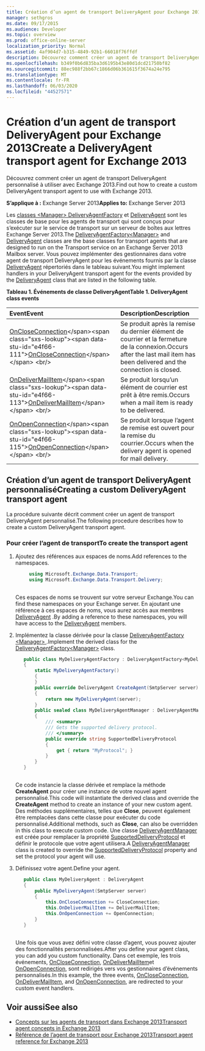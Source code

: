 ```yaml
---
title: Création d’un agent de transport DeliveryAgent pour Exchange 2013
manager: sethgros
ms.date: 09/17/2015
ms.audience: Developer
ms.topic: overview
ms.prod: office-online-server
localization_priority: Normal
ms.assetid: 4af904d7-b315-4849-92b1-66018f76ffdf
description: Découvrez comment créer un agent de transport DeliveryAgent personnalisé à utiliser avec Exchange 2013.
ms.openlocfilehash: b349f0b6d835ba3d6195b43e80d1dcd21750bf82
ms.sourcegitcommit: 88ec988f2bb67c1866d06b361615f3674a24e795
ms.translationtype: MT
ms.contentlocale: fr-FR
ms.lasthandoff: 06/03/2020
ms.locfileid: "44527571"
---
```

# <a name="create-a-deliveryagent-transport-agent-for-exchange-2013"></a><span data-ttu-id="e4f66-103">Création d’un agent de transport DeliveryAgent pour Exchange 2013</span><span class="sxs-lookup"><span data-stu-id="e4f66-103">Create a DeliveryAgent transport agent for Exchange 2013</span></span>

<span data-ttu-id="e4f66-104">Découvrez comment créer un agent de transport DeliveryAgent personnalisé à utiliser avec Exchange 2013.</span><span class="sxs-lookup"><span data-stu-id="e4f66-104">Find out how to create a custom DeliveryAgent transport agent to use with Exchange 2013.</span></span>
  
<span data-ttu-id="e4f66-105">**S’applique à :** Exchange Server 2013</span><span class="sxs-lookup"><span data-stu-id="e4f66-105">**Applies to:** Exchange Server 2013</span></span>
  
<span data-ttu-id="e4f66-106">Les [classes \<Manager\> DeliveryAgentFactory](https://msdn.microsoft.com/library/dd877550(v=exchg.150).aspx) et [DeliveryAgent](https://msdn.microsoft.com/library/microsoft.exchange.data.transport.delivery.deliveryagent(v=exchg.150).aspx) sont les classes de base pour les agents de transport qui sont conçus pour s’exécuter sur le service de transport sur un serveur de boîtes aux lettres Exchange Server 2013.</span><span class="sxs-lookup"><span data-stu-id="e4f66-106">The [DeliveryAgentFactory\<Manager\>](https://msdn.microsoft.com/library/dd877550(v=exchg.150).aspx) and [DeliveryAgent](https://msdn.microsoft.com/library/microsoft.exchange.data.transport.delivery.deliveryagent(v=exchg.150).aspx) classes are the base classes for transport agents that are designed to run on the Transport service on an Exchange Server 2013 Mailbox server.</span></span> <span data-ttu-id="e4f66-107">Vous pouvez implémenter des gestionnaires dans votre agent de transport DeliveryAgent pour les événements fournis par la classe [DeliveryAgent](https://msdn.microsoft.com/library/microsoft.exchange.data.transport.delivery.deliveryagent(v=exchg.150).aspx) répertoriés dans le tableau suivant.</span><span class="sxs-lookup"><span data-stu-id="e4f66-107">You might implement handlers in your DeliveryAgent transport agent for the events provided by the [DeliveryAgent](https://msdn.microsoft.com/library/microsoft.exchange.data.transport.delivery.deliveryagent(v=exchg.150).aspx) class that are listed in the following table.</span></span> 
  
<span data-ttu-id="e4f66-108">**Tableau 1. Événements de classe DeliveryAgent**</span><span class="sxs-lookup"><span data-stu-id="e4f66-108">**Table 1. DeliveryAgent class events**</span></span>

|<span data-ttu-id="e4f66-109">**Event**</span><span class="sxs-lookup"><span data-stu-id="e4f66-109">**Event**</span></span>|<span data-ttu-id="e4f66-110">**Description**</span><span class="sxs-lookup"><span data-stu-id="e4f66-110">**Description**</span></span>|
|:-----|:-----|
|<span data-ttu-id="e4f66-111">[OnCloseConnection](https://msdn.microsoft.com/library/microsoft.exchange.data.transport.delivery.deliveryagent.oncloseconnection(v=exchg.150).aspx)</span><span class="sxs-lookup"><span data-stu-id="e4f66-111">[OnCloseConnection](https://msdn.microsoft.com/library/microsoft.exchange.data.transport.delivery.deliveryagent.oncloseconnection(v=exchg.150).aspx)</span></span> <br/> |<span data-ttu-id="e4f66-112">Se produit après la remise du dernier élément de courrier et la fermeture de la connexion.</span><span class="sxs-lookup"><span data-stu-id="e4f66-112">Occurs after the last mail item has been delivered and the connection is closed.</span></span>  <br/> |
|<span data-ttu-id="e4f66-113">[OnDeliverMailItem](https://msdn.microsoft.com/library/microsoft.exchange.data.transport.delivery.deliveryagent.ondelivermailitem(v=exchg.150).aspx)</span><span class="sxs-lookup"><span data-stu-id="e4f66-113">[OnDeliverMailItem](https://msdn.microsoft.com/library/microsoft.exchange.data.transport.delivery.deliveryagent.ondelivermailitem(v=exchg.150).aspx)</span></span> <br/> |<span data-ttu-id="e4f66-114">Se produit lorsqu’un élément de courrier est prêt à être remis.</span><span class="sxs-lookup"><span data-stu-id="e4f66-114">Occurs when a mail item is ready to be delivered.</span></span>  <br/> |
|<span data-ttu-id="e4f66-115">[OnOpenConnection](https://msdn.microsoft.com/library/microsoft.exchange.data.transport.delivery.deliveryagent.onopenconnection(v=exchg.150).aspx)</span><span class="sxs-lookup"><span data-stu-id="e4f66-115">[OnOpenConnection](https://msdn.microsoft.com/library/microsoft.exchange.data.transport.delivery.deliveryagent.onopenconnection(v=exchg.150).aspx)</span></span> <br/> |<span data-ttu-id="e4f66-116">Se produit lorsque l’agent de remise est ouvert pour la remise du courrier.</span><span class="sxs-lookup"><span data-stu-id="e4f66-116">Occurs when the delivery agent is opened for mail delivery.</span></span>  <br/> |
   
## <a name="creating-a-custom-deliveryagent-transport-agent"></a><span data-ttu-id="e4f66-117">Création d’un agent de transport DeliveryAgent personnalisé</span><span class="sxs-lookup"><span data-stu-id="e4f66-117">Creating a custom DeliveryAgent transport agent</span></span>

<span data-ttu-id="e4f66-118">La procédure suivante décrit comment créer un agent de transport DeliveryAgent personnalisé.</span><span class="sxs-lookup"><span data-stu-id="e4f66-118">The following procedure describes how to create a custom DeliveryAgent transport agent.</span></span> 
  
### <a name="to-create-the-transport-agent"></a><span data-ttu-id="e4f66-119">Pour créer l’agent de transport</span><span class="sxs-lookup"><span data-stu-id="e4f66-119">To create the transport agent</span></span>

1. <span data-ttu-id="e4f66-120">Ajoutez des références aux espaces de noms.</span><span class="sxs-lookup"><span data-stu-id="e4f66-120">Add references to the namespaces.</span></span>
    
   ```cs
        using Microsoft.Exchange.Data.Transport;
        using Microsoft.Exchange.Data.Transport.Delivery;
    
   ```

   <span data-ttu-id="e4f66-121">Ces espaces de noms se trouvent sur votre serveur Exchange.</span><span class="sxs-lookup"><span data-stu-id="e4f66-121">You can find these namespaces on your Exchange server.</span></span> <span data-ttu-id="e4f66-122">En ajoutant une référence à ces espaces de noms, vous aurez accès aux membres [DeliveryAgent](https://msdn.microsoft.com/library/microsoft.exchange.data.transport.delivery.deliveryagent(v=exchg.150).aspx) .</span><span class="sxs-lookup"><span data-stu-id="e4f66-122">By adding a reference to these namespaces, you will have access to the [DeliveryAgent](https://msdn.microsoft.com/library/microsoft.exchange.data.transport.delivery.deliveryagent(v=exchg.150).aspx) members.</span></span> 
    
2. <span data-ttu-id="e4f66-123">Implémentez la classe dérivée pour la classe [DeliveryAgentFactory \<Manager\> ](https://msdn.microsoft.com/library/dd877550(v=exchg.150).aspx) .</span><span class="sxs-lookup"><span data-stu-id="e4f66-123">Implement the derived class for the [DeliveryAgentFactory\<Manager\>](https://msdn.microsoft.com/library/dd877550(v=exchg.150).aspx) class.</span></span> 
    
   ```cs
      public class MyDeliveryAgentFactory : DeliveryAgentFactory<MyDeliveryAgentFactory.MyDeliveryAgentManager>
      {
          static MyDeliveryAgentFactory()
          {
          }
          public override DeliveryAgent CreateAgent(SmtpServer server)
          {
              return new MyDeliveryAgent(server);
          }
          public sealed class MyDeliveryAgentManager : DeliveryAgentManager
          {
              /// <summary>
              /// Gets the supported delivery protocol.
              /// </summary>
              public override string SupportedDeliveryProtocol
              {
                  get { return "MyProtocol"; }
              }
          }
      }
  
   ```

   <span data-ttu-id="e4f66-124">Ce code instancie la classe dérivée et remplace la méthode **CreateAgent** pour créer une instance de votre nouvel agent personnalisé.</span><span class="sxs-lookup"><span data-stu-id="e4f66-124">This code will instantiate the derived class and override the **CreateAgent** method to create an instance of your new custom agent.</span></span> <span data-ttu-id="e4f66-125">Des méthodes supplémentaires, telles que **Close**, peuvent également être remplacées dans cette classe pour exécuter du code personnalisé.</span><span class="sxs-lookup"><span data-stu-id="e4f66-125">Additional methods, such as **Close**, can also be overridden in this class to execute custom code.</span></span> <span data-ttu-id="e4f66-126">Une classe [DeliveryAgentManager](https://msdn.microsoft.com/library/Microsoft.Exchange.Data.Transport.Delivery.DeliveryAgentManager.aspx) est créée pour remplacer la propriété [SupportedDeliveryProtocol](https://msdn.microsoft.com/library/Microsoft.Exchange.Data.Transport.Delivery.DeliveryAgentManager.SupportedDeliveryProtocol.aspx) et définir le protocole que votre agent utilisera.</span><span class="sxs-lookup"><span data-stu-id="e4f66-126">A [DeliveryAgentManager](https://msdn.microsoft.com/library/Microsoft.Exchange.Data.Transport.Delivery.DeliveryAgentManager.aspx) class is created to override the [SupportedDeliveryProtocol](https://msdn.microsoft.com/library/Microsoft.Exchange.Data.Transport.Delivery.DeliveryAgentManager.SupportedDeliveryProtocol.aspx) property and set the protocol your agent will use.</span></span> 
    
3. <span data-ttu-id="e4f66-127">Définissez votre agent.</span><span class="sxs-lookup"><span data-stu-id="e4f66-127">Define your agent.</span></span>
    
   ```cs
      public class MyDeliveryAgent : DeliveryAgent
      {
          public MyDeliveryAgent(SmtpServer server)
          {
              this.OnCloseConnection += CloseConnection;
              this.OnDeliverMailItem += DeliverMailItem;
              this.OnOpenConnection += OpenConnection;
          }
      }
  
   ```

   <span data-ttu-id="e4f66-128">Une fois que vous avez défini votre classe d’agent, vous pouvez ajouter des fonctionnalités personnalisées.</span><span class="sxs-lookup"><span data-stu-id="e4f66-128">After you define your agent class, you can add you custom functionality.</span></span> <span data-ttu-id="e4f66-129">Dans cet exemple, les trois événements, [OnCloseConnection](https://msdn.microsoft.com/library/microsoft.exchange.data.transport.delivery.deliveryagent.oncloseconnection(v=exchg.150).aspx), [OnDeliverMailItem](https://msdn.microsoft.com/library/microsoft.exchange.data.transport.delivery.deliveryagent.ondelivermailitem(v=exchg.150).aspx)et [OnOpenConnection](https://msdn.microsoft.com/library/microsoft.exchange.data.transport.delivery.deliveryagent.onopenconnection(v=exchg.150).aspx), sont redirigés vers vos gestionnaires d’événements personnalisés.</span><span class="sxs-lookup"><span data-stu-id="e4f66-129">In this example, the three events, [OnCloseConnection](https://msdn.microsoft.com/library/microsoft.exchange.data.transport.delivery.deliveryagent.oncloseconnection(v=exchg.150).aspx), [OnDeliverMailItem](https://msdn.microsoft.com/library/microsoft.exchange.data.transport.delivery.deliveryagent.ondelivermailitem(v=exchg.150).aspx), and [OnOpenConnection](https://msdn.microsoft.com/library/microsoft.exchange.data.transport.delivery.deliveryagent.onopenconnection(v=exchg.150).aspx), are redirected to your custom event handlers.</span></span> 
    
## <a name="see-also"></a><span data-ttu-id="e4f66-130">Voir aussi</span><span class="sxs-lookup"><span data-stu-id="e4f66-130">See also</span></span>

- [<span data-ttu-id="e4f66-131">Concepts sur les agents de transport dans Exchange 2013</span><span class="sxs-lookup"><span data-stu-id="e4f66-131">Transport agent concepts in Exchange 2013</span></span>](transport-agent-concepts-in-exchange-2013.md)
- [<span data-ttu-id="e4f66-132">Référence de l’agent de transport pour Exchange 2013</span><span class="sxs-lookup"><span data-stu-id="e4f66-132">Transport agent reference for Exchange 2013</span></span>](transport-agent-reference-for-exchange-2013.md)          

 